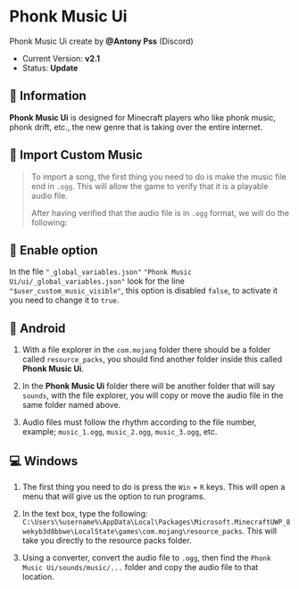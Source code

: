 # Phonk Music Ui
Phonk Music Ui create by **@Antony Pss** (Discord)

- Current Version: **v2.1**
- Status: **Update**

## 📣 Information
**Phonk Music Ui** is designed for Minecraft players who like phonk music, phonk drift, etc., the new genre that is taking over the entire internet.

## 🔗 Import Custom Music
> To import a song, the first thing you need to do is make the music file end in `.ogg`. This will allow the game to verify that it is a playable audio file.
>
> After having verified that the audio file is in `.ogg` format, we will do the following: 

## 🔧 Enable option
In the file `"_global_variables.json"` `"Phonk Music Ui/ui/_global_variables.json"` look for the line `"$user_custom_music_visible"`, this option is disabled `false`, to activate it you need to change it to `true`.

## 📱 Android
1. With a file explorer in the `com.mojang` folder there should be a folder called `resource_packs`, you should find another folder inside this called **Phonk Music Ui**.

2. In the **Phonk Music Ui** folder there will be another folder that will say `sounds`, with the file explorer, you will copy or move the audio file in the same folder named above.

3. Audio files must follow the rhythm according to the file number, example; `music_1.ogg`, `music_2.ogg`, `music_3.ogg`, etc.

## 💻 Windows
1. The first thing you need to do is press the `Win` + `R` keys. This will open a menu that will give us the option to run programs.

2. In the text box, type the following:
`C:\Users\%username%\AppData\Local\Packages\Microsoft.MinecraftUWP_8wekyb3d8bbwe\LocalState\games\com.mojang\resource_packs`. This will take you directly to the resource packs folder.

3. Using a converter, convert the audio file to `.ogg`, then find the `Phonk Music Ui/sounds/music/...` folder and copy the audio file to that location.

